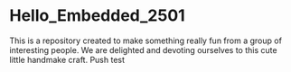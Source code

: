# Hello_Embedded_2501
This is a repository created to make something really fun from a group of interesting people. We are delighted and devoting ourselves to this cute little handmake craft.
Push test